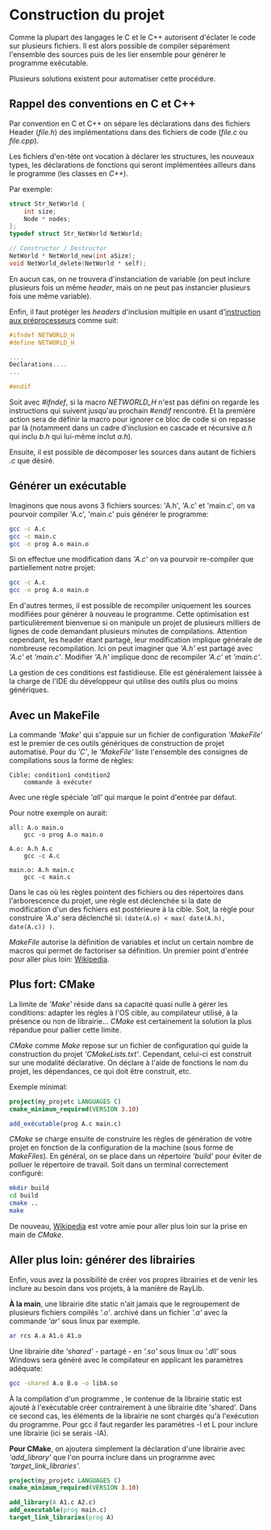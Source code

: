 # Construction du projet

Comme la plupart des langages le C et le C++ autorisent d'éclater le code sur plusieurs fichiers. 
Il est alors possible de compiler séparément l'ensemble des sources puis de les lier ensemble pour générer le programme exécutable.

Plusieurs solutions existent pour automatiser cette procédure.

## Rappel des conventions en C et C++

Par convention en C et C++ on sépare les déclarations dans des fichiers Header (*file.h*) des implémentations dans des fichiers de code (*file.c* ou *file.cpp*).

Les fichiers d'en-tête ont vocation à déclarer les structures, les nouveaux types, les déclarations de fonctions qui seront implémentées ailleurs dans le programme (les classes en *C++*).

Par exemple: 

```c
struct Str_NetWorld {
    int size;
    Node * nodes;
};
typedef struct Str_NetWorld NetWorld;

// Constructor / Destructor
NetWorld * NetWorld_new(int aSize);
void NetWorld_delete(NetWorld * self);
```

En aucun cas, on ne trouvera d'instanciation de variable (on peut inclure plusieurs fois un même *header*, mais on ne peut pas instancier plusieurs fois une même variable).

Enfin, il faut protéger les *headers* d'inclusion multiple en usant d'[instruction aux préprocesseurs](https://fr.wikipedia.org/wiki/Pr%C3%A9processeur_C) comme suit:


```c
#ifndef NETWORLD_H
#define NETWORLD_H

....
Declarations....
...

#endif
```

Soit avec *#ifndef*, si la macro *NETWORLD_H* n'est pas défini on regarde les instructions qui suivent jusqu'au prochain *#endif* rencontré. 
Et la première action sera de définir la macro pour ignorer ce bloc de code si on repasse par là
(notamment dans un cadre d'inclusion en cascade et récursive *a.h* qui inclu *b.h* qui lui-même inclut *a.h*).

Ensuite, il est possible de décomposer les sources dans autant de fichiers *.c* que désiré.



## Générer un exécutable

Imaginons que nous avons 3 fichiers sources: 'A.h', 'A.c' et 'main.c', on va pourvoir compiler 'A.c', 'main.c' puis générer le programme:

```bash
gcc -c A.c
gcc -c main.c
gcc -o prog A.o main.o
```

Si on effectue une modification dans *'A.c'* on va pourvoir re-compiler que partiellement notre projet:

```bash
gcc -c A.c
gcc -o prog A.o main.o
```

En d'autres termes, il est possible de recompiler uniquement les sources modifiées pour générer à nouveau le programme.
Cette optimisation est particulièrement bienvenue si on manipule un projet de plusieurs milliers de lignes de code demandant plusieurs minutes de compilations.
Attention cependant, les header étant partagé, leur modification implique générale de nombreuse recompilation. 
Ici on peut imaginer que *'A.h'* est partagé avec *'A.c'* et *'main.c'*.
Modifier *'A.h'* implique donc de recompiler *'A.c'* et *'main.c'*.

La gestion de ces conditions est fastidieuse. 
Elle est généralement laissée à la charge de l'IDE du développeur qui utilise des outils plus ou moins génériques.



## Avec un MakeFile

La commande *'Make'* qui s'appuie sur un fichier de configuration *'MakeFile'* est le premier de ces outils génériques de construction de projet automatisé.
Pour du *'C'*, le *'MakeFile'* liste l'ensemble des consignes de compilations sous la forme de règles: 

```make
Cible: condition1 condition2
    commande à exécuter
```

Avec une règle spéciale *'all'* qui marque le point d'entrée par défaut.

Pour notre exemple on aurait:

```make
all: A.o main.o
    gcc -o prog A.o main.o

A.o: A.h A.c
    gcc -c A.c

main.o: A.h main.c
    gcc -c main.c
```

Dans le cas où les règles pointent des fichiers ou des répertoires dans l'arborescence du projet,
une règle est déclenchée si la date de modification d'un des fichiers est postérieure à la cible. 
Soit, la règle pour construire *'A.o'* sera déclenché si: `(date(A.o) < max( date(A.h), date(A.c)) )`.

*MakeFile* autorise la définition de variables et inclut un certain nombre de macros qui permet de factoriser sa définition.
Un premier point d'entrée pour aller plus loin: [Wikipedia](https://fr.wikipedia.org/wiki/Make).



## Plus fort: CMake

La limite de *'Make'* réside dans sa capacité quasi nulle à gérer les conditions: adapter les règles à l'OS cible, au compilateur utilisé, à la présence ou non de librairie...
*CMake* est certainement la solution la plus répandue pour pallier cette limite.

*CMake* comme *Make* repose sur un fichier de configuration qui guide la construction du projet *'CMakeLists.txt'*.
Cependant, celui-ci est construit sur une modalité déclarative.
On déclare à l'aide de fonctions le nom du projet, les dépendances, ce qui doit être construit, etc.

Exemple minimal:

```cmake
project(my_projetc LANGUAGES C)
cmake_minimum_required(VERSION 3.10)

add_exécutable(prog A.c main.c)
```

*CMake* se charge ensuite de construire les règles de génération de votre projet en fonction de la configuration de la machine (sous forme de *MakeFiles*).
En général, on se place dans un répertoire *'build'* pour éviter de polluer le répertoire de travail. Soit dans un terminal correctement configuré:

```bash
mkdir build
cd build
cmake ..
make 
```

De nouveau, [Wikipedia](https://fr.wikipedia.org/wiki/CMake) est votre amie pour aller plus loin sur la prise en main de *CMake*.


## Aller plus loin: générer des librairies


Enfin, vous avez la possibilité de créer vos propres librairies et de venir les inclure au besoin dans vos projets, à la manière de RayLib.

**À la main**, une librairie dite static n'ait jamais que le regroupement de plusieurs fichiers compilés *'.o'*. archivé dans un fichier *'.a'* avec la commande *'ar'* sous linux par exemple.
```bash
ar rcs A.a A1.o A1.o
```

Une librairie dite *'shared'* - partagé - en *'.so'* sous linux ou *'.dll'* sous Windows sera généré avec le compilateur en applicant les paramètres adéquate:

```bash
gcc -shared A.o B.o -o libA.so
```

À la compilation d'un programme , le contenue de la librairie static est ajouté à l'exécutable créer contrairement à une librairie dite 'shared'. 
Dans ce second cas, les éléments de la librairie ne sont chargés qu'à l'exécution du programme.
Pour gcc il faut regarder les paramètres -l et L pour inclure une librairie (ici se serais -lA).

**Pour CMake**, on ajoutera simplement la déclaration d'une librairie avec *'add_library'* que l'on pourra inclure dans un programme avec *'target_link_libraries'*.

```cmake
project(my_projetc LANGUAGES C)
cmake_minimum_required(VERSION 3.10)

add_library(A A1.c A2.c)
add_executable(prog main.c)
target_link_libraries(prog A)
```
